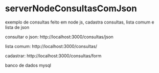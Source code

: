# serverNodeConsultasComJson
exemplo de consultas feito em node js, cadastra consultas, lista comum e lista de json


consultar o json: http://localhost:3000/consultas/json


lista comum: http://localhost:3000/consultas/

cadastrar: http://localhost:3000/consultas/form


banco de dados mysql
